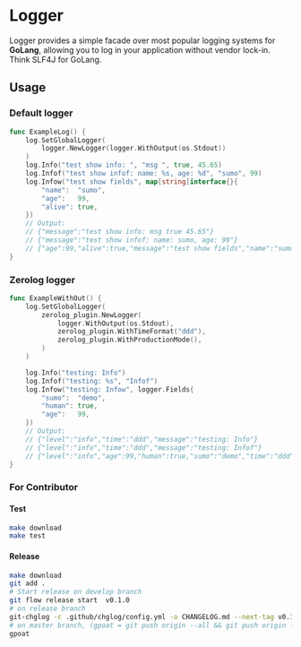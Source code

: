 # Logger

Logger provides a simple facade over most popular logging systems for __GoLang__, allowing you to log in your application without vendor lock-in.
Think SLF4J for GoLang.


## Usage

### Default logger

```go
func ExampleLog() {
	log.SetGlobalLogger(
        logger.NewLogger(logger.WithOutput(os.Stdout))
    )
	log.Info("test show info: ", "msg ", true, 45.65)
	log.Infof("test show infof: name: %s, age: %d", "sumo", 99)
	log.Infow("test show fields", map[string]interface{}{
		"name":  "sumo",
		"age":   99,
		"alive": true,
	})
	// Output:
	// {"message":"test show info: msg true 45.65"}
	// {"message":"test show infof: name: sumo, age: 99"}
	// {"age":99,"alive":true,"message":"test show fields","name":"sumo"}
}
```

### Zerolog logger

```go
func ExampleWithOut() {
	log.SetGlobalLogger(
        zerolog_plugin.NewLogger(
            logger.WithOutput(os.Stdout),
            zerolog_plugin.WithTimeFormat("ddd"),
            zerolog_plugin.WithProductionMode(),
	    )
    )

	log.Info("testing: Info")
	log.Infof("testing: %s", "Infof")
	log.Infow("testing: Infow", logger.Fields{
		"sumo":  "demo",
		"human": true,
		"age":   99,
	})
	// Output:
	// {"level":"info","time":"ddd","message":"testing: Info"}
	// {"level":"info","time":"ddd","message":"testing: Infof"}
	// {"level":"info","age":99,"human":true,"sumo":"demo","time":"ddd","message":"testing: Infow"}
}
```


### For Contributor

#### Test

```bash
make download
make test
```

#### Release 
```bash
make download
git add .
# Start release on develop branch 
git flow release start  v0.1.0
# on release branch
git-chglog -c .github/chglog/config.yml -o CHANGELOG.md --next-tag v0.1.0
# on master branch, (gpoat = git push origin --all && git push origin --tags)
gpoat
```  
